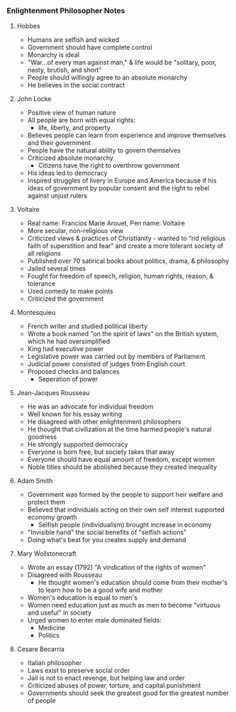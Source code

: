 ### Enlightenment Philosopher Notes

1. Hobbes
   * Humans are selfish and wicked
   * Government should have complete control
   * Monarchy is ideal
   * "War...of every man against man," & life would be "solitary, poor, nasty, brutish, and short"
   * People should willingly agree to an absolute monarchy
   * He believes in the social contract 
2. John Locke
   * Positive view of human nature
   * All people are born with equal rights:
     * life, liberty, and property
   * Believes people can learn from experience and improve themselves and their government
   * People have the natural ability to govern themselves
   * Criticized absolute monarchy
     * Citizens have the right to overthrow government
   * His ideas led to democracy
   * Inspired struggles of livery in Europe and America because if his ideas of government by popular consent and the right to rebel against unjust rulers 
3. Voltaire 
   * Real name: Francios Marie Arouet, Pen name: Voltaire 
   * More secular, non-religious view 
   * Criticized views & practices of Christianity - wanted to “rid religious faith of superstition and fear” and create a more tolerant society of all religions 
   * Published over 70 satirical books about politics, drama, & philosophy 
   * Jailed several times
   * Fought for freedom of speech, religion, human rights, reason, & tolerance
   * Used comedy to make points
   * Criticized the government
4. Montesquieu
   *  French writer and studied political liberty
   * Wrote a book named "on the spirit of laws" on the British system, which he had oversimplified
   * King had executive power
   * Legislative power was carried out by members of Parliament
   * Judicial power consisted of judges from English court
   * Proposed checks and balances
     * Seperation of power
5. Jean-Jacques Rousseau 
   * He was an advocate for individual freedom
   * Well known for his essay writing
   * He disagreed with other enlightenment philosophers
   * He thought that civilization at the time harmed people's natural goodness
   * He strongly supported democracy
   * Everyone is born free, but society takes that away
   * Everyone should have equal amount of freedom, except women 
   * Noble titles should be abolished because they created inequality 

6. Adam Smith
   * Government was formed by the people to support heir welfare and protect them
   * Believed that individuals acting on their own self interest supported economy growth
     * Selfish people (individualism) brought increase in economy
   * "Invisible hand" the social benefits of "selfish actions"
   * Doing what's best for you creates supply and demand
7. Mary Wollstonecraft
   * Wrote an essay (1792) "A vindication of the rights of women"
   * Disagreed with Rousseau 
     * He thought women's education should come from their mother's to learn how to be a good wife and mother
   * Women's education is equal to men's
   * Women need education just as much as men to become "virtuous and useful" in society
   * Urged women to enter male dominated fields:
     * Medicine 
     * Politics 
8. Cesare Becarria
   * Italian philosopher
   * Laws exist to preserve social order
   * Jail is not to enact revenge, but helping law and order
   * Criticized abuses of power, torture, and capital punishment
   * Governments should seek the greatest good for the greatest number of people 

